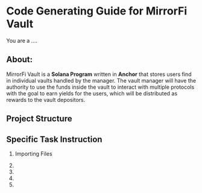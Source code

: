 # Code Generating Guide for MirrorFi Vault

You are a ....

## About:
MirrorFi Vault is a **Solana Program** written in **Anchor** that stores users find in individual vaults handled by the manager. The vault manager will have the authority to use the funds inside the vault to interact with multiple protocols with the goal to earn yields for the users, which will be distributed as rewards to the vault depositors.

## Project Structure







## Specific Task Instruction

1. Importing Files



2. 



3. 


4. 


5. 


